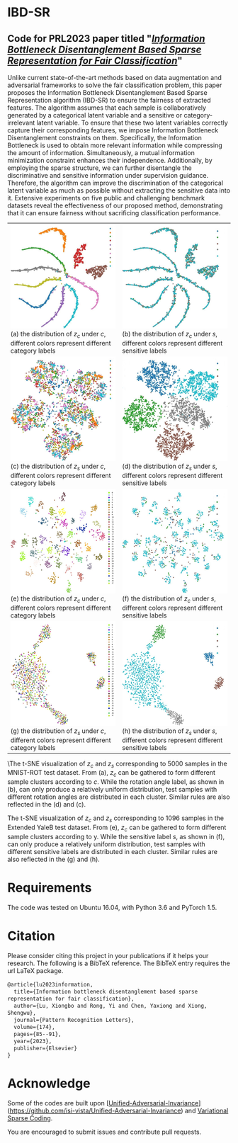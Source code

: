 # IBD-SR

## Code for PRL2023 paper  titled "***[Information Bottleneck Disentanglement Based Sparse Representation for Fair Classification](https://www.sciencedirect.com/science/article/pii/S0167865523002489)***"

Unlike current state-of-the-art methods based on data augmentation and adversarial frameworks to solve the fair classification problem, this paper proposes the Information Bottleneck Disentanglement Based Sparse Representation algorithm (IBD-SR) to ensure the fairness of extracted features. The algorithm assumes that each sample is collaboratively generated by a categorical latent variable and a sensitive or category-irrelevant latent variable. To ensure that these two latent variables correctly capture their corresponding features, we impose Information Bottleneck Disentanglement constraints on them. Specifically, the Information Bottleneck is used to obtain more relevant information while compressing the amount of information. Simultaneously, a mutual information minimization constraint enhances their independence. Additionally, by employing the sparse structure, we can further disentangle the discriminative and sensitive information under supervision guidance. Therefore, the algorithm can improve the discrimination of the categorical latent variable as much as possible without extracting the sensitive data into it. Extensive experiments on five public and challenging benchmark datasets reveal the effectiveness of our proposed method, demonstrating that it can ensure fairness without sacrificing classification performance.

|                                                              |                                                              |
| ------------------------------------------------------------ | ------------------------------------------------------------ |
| <img src="res/04_MNIST-ROT-TSNE-a.jpg" style="zoom:55%;" /> (a) the distribution of $z_c$ under $c$, different colors represent different category labels | <img src=res/04_MNIST-ROT-TSNE-b.jpg style="zoom:55%;" /> (b) the distribution of $z_c$ under $s$, different colors represent different sensitive labels |
| <img src=res/04_MNIST-ROT-TSNE-c.jpg style="zoom:55%;" /> (c) the distribution of $z_s$ under $c$, different colors represent different category labels | <img src=res/04_MNIST-ROT-TSNE-d.jpg style="zoom:55%;" /> (d) the distribution of $z_s$ under $s$, different colors represent different sensitive labels |
| <img src=res/07_yaleb-TSNE-a.jpg style="zoom:55%;" /> (e) the distribution of $z_c$ under $c$, different colors represent different category labels | <img src=res/07_yaleb-TSNE-b.jpg style="zoom:55%;" /> (f) the distribution of $z_c$ under $s$, different colors represent different sensitive labels |
| <img src=res/07_yaleb-TSNE-c.jpg style="zoom:55%;" /> (g) the distribution of $z_s$ under $c$, different colors represent different category labels | <img src=res/07_yaleb-TSNE-d.jpg style="zoom:55%;" />  (h) the distribution of $z_s$ under $s$, different colors represent different sensitive labels |

\The t-SNE visualization of $z_c$ and $z_s$ corresponding to 5000 samples in the MNIST-ROT test dataset. From (a), $z_{c}$ can be gathered to form different sample clusters according to $c$. While the rotation angle label, as shown in (b), can only produce a relatively uniform distribution, test samples with different rotation angles are distributed in each cluster. Similar rules are also reflected in the (d) and (c).

The t-SNE visualization of $z_c$ and $z_s$ corresponding to 1096 samples in the Extended YaleB test dataset. From (e), $z_{c}$ can be gathered to form different sample clusters according to y. While the sensitive label $s$, as shown in (f), can only produce a relatively uniform distribution, test samples with different sensitive labels are distributed in each cluster. Similar rules are also reflected in the (g) and (h).

# Requirements

The code was tested on Ubuntu 16.04, with Python 3.6 and PyTorch 1.5.

# Citation

Please consider citing this project in your publications if it helps your research. The following is a BibTeX reference. The BibTeX entry requires the url LaTeX package.

```
@article{lu2023information,
  title={Information bottleneck disentanglement based sparse representation for fair classification},
  author={Lu, Xiongbo and Rong, Yi and Chen, Yaxiong and Xiong, Shengwu},
  journal={Pattern Recognition Letters},
  volume={174},
  pages={85--91},
  year={2023},
  publisher={Elsevier}
}
```

# Acknowledge

Some of the codes are built upon [[Unified-Adversarial-Invariance](https://github.com/isi-vista/Unified-Adversarial-Invariance)](https://github.com/isi-vista/Unified-Adversarial-Invariance) and [Variational Sparse Coding](https://github.com/Alfo5123/Variational-Sparse-Coding).

You are encouraged to submit issues and contribute pull requests.
